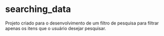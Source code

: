 # searching_data
Projeto criado para o desenvolvimento de um filtro de pesquisa para filtrar apenas os itens que o usuário desejar pesquisar.
